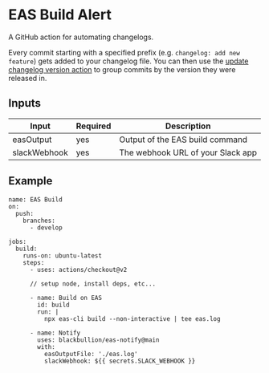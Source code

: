 # EAS Build Alert

A GitHub action for automating changelogs.

Every commit starting with a specified prefix (e.g. `changelog: add new feature`) gets added to your changelog file. You can then use the [update changelog version action](https://github.com/blackbullion/update-changelog-version) to group commits by the version they were released in.

## Inputs

| Input        | Required    | Description
| ------------ | ----------- | -----------
| easOutput    | yes         | Output of the EAS build command
| slackWebhook | yes         | The webhook URL of your Slack app

## Example

```
name: EAS Build
on:
  push:
    branches:
      - develop

jobs:
  build:
    runs-on: ubuntu-latest
    steps:
      - uses: actions/checkout@v2

      // setup node, install deps, etc...

      - name: Build on EAS
        id: build
        run: |
          npx eas-cli build --non-interactive | tee eas.log

      - name: Notify
        uses: blackbullion/eas-notify@main
        with:
          easOutputFile: './eas.log'
          slackWebhook: ${{ secrets.SLACK_WEBHOOK }}

```